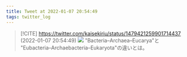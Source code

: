 ```yaml
---
title: Tweet at 2022-01-07 20:54:49
tags: twitter_log
---
```


> [!CITE] https://twitter.com/kaisekiriu/status/1479421259901714437 (2022-01-07 20:54:49)
> ![](https://twitter.com/kaisekiriu/status/1479421259901714437)
> "Bacteria–Archaea–Eucarya"と
> "Eubacteria–Archaebacteria–Eukaryota"の違いとは。
